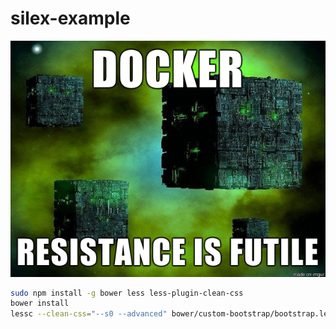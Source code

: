 # silex-example

![docker](web/img/docker.png)

```sh
sudo npm install -g bower less less-plugin-clean-css
bower install
lessc --clean-css="--s0 --advanced" bower/custom-bootstrap/bootstrap.less web/css/bootstrap.css
```
